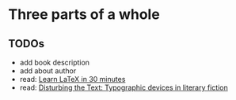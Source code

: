 # Three parts of a whole

## TODOs

- add book description
- add about author
- read: [Learn LaTeX in 30 minutes](https://www.overleaf.com/learn/latex/Learn_LaTeX_in_30_minutes)
- read: [Disturbing the Text: Typographic devices in literary fiction](https://zoesadokierski.com/disturbing-the-text-typographic-devices-in-literary-fiction)
